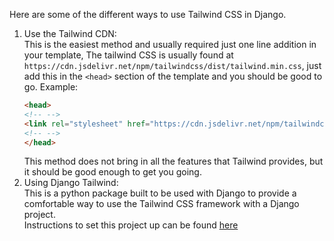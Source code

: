 Here are some of the different ways to use Tailwind CSS in Django.

1) Use the Tailwind CDN:  
    This is the easiest method and usually required just one line addition in your template, The tailwind CSS is usually found at `https://cdn.jsdelivr.net/npm/tailwindcss/dist/tailwind.min.css`, just add this in the  `<head>` section of the template and you should be good to go.
    Example:
    ```html
    <head>
    <!-- -->
    <link rel="stylesheet" href="https://cdn.jsdelivr.net/npm/tailwindcss/dist/tailwind.min.css">
    <!-- -->
    </head>
    ```
    This method does not bring in all the features that Tailwind provides, but it should be good enough to get you going.
2) Using Django Tailwind:  
    This is a python package built to be used with Django to provide a comfortable way to use the Tailwind CSS framework with a Django project.  
    Instructions to set this project up can be found [here](https://django-tailwind.readthedocs.io/en/latest/installation.html)